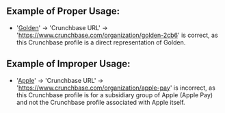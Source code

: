 ## Example of Proper Usage:
* '[Golden](https://golden.com/wiki/Golden-5R)' -> 'Crunchbase URL' -> 'https://www.crunchbase.com/organization/golden-2cb6' is correct, as this Crunchbase profile is a direct representation of Golden.

## Example of Improper Usage:
* '[Apple](https://golden.com/wiki/Apple_(company)-5NB)' -> 'Crunchbase URL' -> 'https://www.crunchbase.com/organization/apple-pay' is incorrect, as this Crunchbase profile is for a subsidiary group of Apple (Apple Pay) and not the Crunchbase profile associated with Apple itself.
